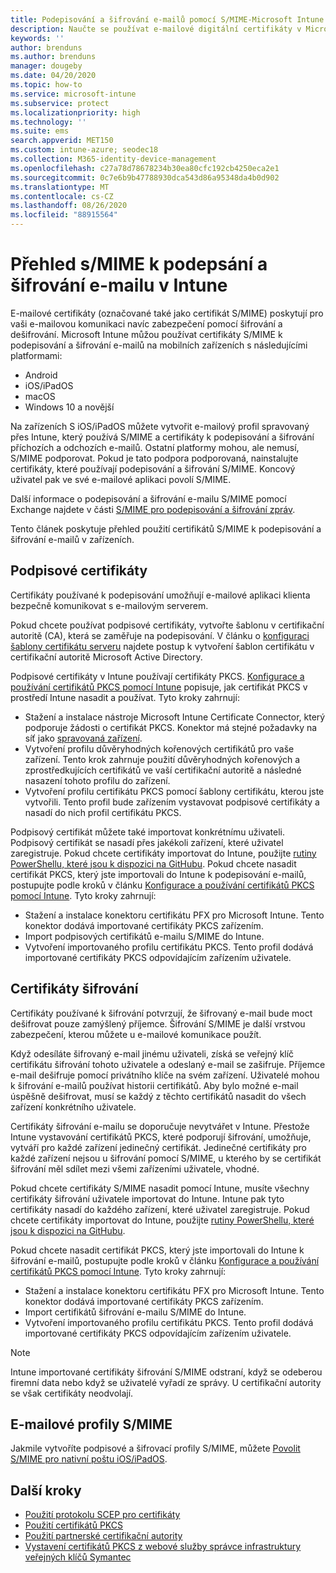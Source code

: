 ```yaml
---
title: Podepisování a šifrování e-mailů pomocí S/MIME-Microsoft Intune – Azure | Microsoft Docs
description: Naučte se používat e-mailové digitální certifikáty v Microsoft Intune k podepisování a šifrování e-mailů v zařízeních. Tyto certifikáty se nazývají S/MIME a konfigurují se pomocí profilů konfigurace zařízení. Podpisové a šifrovací certifikáty využívají PKCS nebo privátní certifikáty a k importu certifikátů používají konektor.
keywords: ''
author: brenduns
ms.author: brenduns
manager: dougeby
ms.date: 04/20/2020
ms.topic: how-to
ms.service: microsoft-intune
ms.subservice: protect
ms.localizationpriority: high
ms.technology: ''
ms.suite: ems
search.appverid: MET150
ms.custom: intune-azure; seodec18
ms.collection: M365-identity-device-management
ms.openlocfilehash: c27a78d78678234b30ea80cfc192cb4250eca2e1
ms.sourcegitcommit: 0c7e6b9b47788930dca543d86a95348da4b0d902
ms.translationtype: MT
ms.contentlocale: cs-CZ
ms.lasthandoff: 08/26/2020
ms.locfileid: "88915564"
---
```

# <a name="smime-overview-to-sign-and-encrypt-email-in-intune"></a>Přehled s/MIME k podepsání a šifrování e-mailu v Intune

E-mailové certifikáty (označované také jako certifikát S/MIME) poskytují pro vaši e-mailovou komunikaci navíc zabezpečení pomocí šifrování a dešifrování. Microsoft Intune můžou používat certifikáty S/MIME k podepisování a šifrování e-mailů na mobilních zařízeních s následujícími platformami:

- Android
- iOS/iPadOS
- macOS
- Windows 10 a novější

Na zařízeních S iOS/iPadOS můžete vytvořit e-mailový profil spravovaný přes Intune, který používá S/MIME a certifikáty k podepisování a šifrování příchozích a odchozích e-mailů. Ostatní platformy mohou, ale nemusí, S/MIME podporovat. Pokud je tato podpora podporovaná, nainstalujte certifikáty, které používají podepisování a šifrování S/MIME. Koncový uživatel pak ve své e-mailové aplikaci povolí S/MIME.

Další informace o podepisování a šifrování e-mailu S/MIME pomocí Exchange najdete v části [S/MIME pro podepisování a šifrování zpráv](/Exchange/policy-and-compliance/smime).

Tento článek poskytuje přehled použití certifikátů S/MIME k podepisování a šifrování e-mailů v zařízeních.

## <a name="signing-certificates"></a>Podpisové certifikáty

Certifikáty používané k podepisování umožňují e-mailové aplikaci klienta bezpečně komunikovat s e-mailovým serverem.

Pokud chcete používat podpisové certifikáty, vytvořte šablonu v certifikační autoritě (CA), která se zaměřuje na podepisování. V článku o [konfiguraci šablony certifikátu serveru](/windows-server/networking/core-network-guide/cncg/server-certs/configure-the-server-certificate-template) najdete postup k vytvoření šablon certifikátu v certifikační autoritě Microsoft Active Directory.

Podpisové certifikáty v Intune používají certifikáty PKCS. [Konfigurace a používání certifikátů PKCS pomocí Intune](certficates-pfx-configure.md) popisuje, jak certifikát PKCS v prostředí Intune nasadit a používat. Tyto kroky zahrnují:

- Stažení a instalace nástroje Microsoft Intune Certificate Connector, který podporuje žádosti o certifikát PKCS. Konektor má stejné požadavky na síť jako [spravovaná zařízení](../fundamentals/intune-endpoints.md#access-for-managed-devices).
- Vytvoření profilu důvěryhodných kořenových certifikátů pro vaše zařízení. Tento krok zahrnuje použití důvěryhodných kořenových a zprostředkujících certifikátů ve vaší certifikační autoritě a následné nasazení tohoto profilu do zařízení.
- Vytvoření profilu certifikátu PKCS pomocí šablony certifikátu, kterou jste vytvořili. Tento profil bude zařízením vystavovat podpisové certifikáty a nasadí do nich profil certifikátu PKCS.

Podpisový certifikát můžete také importovat konkrétnímu uživateli. Podpisový certifikát se nasadí přes jakékoli zařízení, které uživatel zaregistruje. Pokud chcete certifikáty importovat do Intune, použijte [rutiny PowerShellu, které jsou k dispozici na GitHubu](https://github.com/Microsoft/Intune-Resource-Access). Pokud chcete nasadit certifikát PKCS, který jste importovali do Intune k podepisování e-mailů, postupujte podle kroků v článku [Konfigurace a používání certifikátů PKCS pomocí Intune](certficates-pfx-configure.md). Tyto kroky zahrnují:

- Stažení a instalace konektoru certifikátu PFX pro Microsoft Intune. Tento konektor dodává importované certifikáty PKCS zařízením.
- Import podpisových certifikátů e-mailu S/MIME do Intune.
- Vytvoření importovaného profilu certifikátu PKCS. Tento profil dodává importované certifikáty PKCS odpovídajícím zařízením uživatele.

## <a name="encryption-certificates"></a>Certifikáty šifrování

Certifikáty používané k šifrování potvrzují, že šifrovaný e-mail bude moct dešifrovat pouze zamýšlený příjemce. Šifrování S/MIME je další vrstvou zabezpečení, kterou můžete u e-mailové komunikace použít.

Když odesíláte šifrovaný e-mail jinému uživateli, získá se veřejný klíč certifikátu šifrování tohoto uživatele a odeslaný e-mail se zašifruje. Příjemce e-mail dešifruje pomocí privátního klíče na svém zařízení. Uživatelé mohou k šifrování e-mailů používat historii certifikátů. Aby bylo možné e-mail úspěšně dešifrovat, musí se každý z těchto certifikátů nasadit do všech zařízení konkrétního uživatele.

Certifikáty šifrování e-mailu se doporučuje nevytvářet v Intune. Přestože Intune vystavování certifikátů PKCS, které podporují šifrování, umožňuje, vytváří pro každé zařízení jedinečný certifikát. Jedinečné certifikáty pro každé zařízení nejsou u šifrování pomocí S/MIME, u kterého by se certifikát šifrování měl sdílet mezi všemi zařízeními uživatele, vhodné.

Pokud chcete certifikáty S/MIME nasadit pomocí Intune, musíte všechny certifikáty šifrování uživatele importovat do Intune. Intune pak tyto certifikáty nasadí do každého zařízení, které uživatel zaregistruje. Pokud chcete certifikáty importovat do Intune, použijte [rutiny PowerShellu, které jsou k dispozici na GitHubu](https://github.com/Microsoft/Intune-Resource-Access).

Pokud chcete nasadit certifikát PKCS, který jste importovali do Intune k šifrování e-mailů, postupujte podle kroků v článku [Konfigurace a používání certifikátů PKCS pomocí Intune](certficates-pfx-configure.md). Tyto kroky zahrnují:

- Stažení a instalace konektoru certifikátu PFX pro Microsoft Intune. Tento konektor dodává importované certifikáty PKCS zařízením.
- Import certifikátů šifrování e-mailu S/MIME do Intune.
- Vytvoření importovaného profilu certifikátu PKCS. Tento profil dodává importované certifikáty PKCS odpovídajícím zařízením uživatele.

 > [!NOTE]
 > Intune importované certifikáty šifrování S/MIME odstraní, když se odeberou firemní data nebo když se uživatelé vyřadí ze správy. U certifikační autority se však certifikáty neodvolají.

## <a name="smime-email-profiles"></a>E-mailové profily S/MIME

Jakmile vytvoříte podpisové a šifrovací profily S/MIME, můžete [Povolit S/MIME pro nativní poštu iOS/iPadOS](../configuration/email-settings-ios.md).

## <a name="next-steps"></a>Další kroky

- [Použití protokolu SCEP pro certifikáty](certificates-scep-configure.md)
- [Použití certifikátů PKCS](certficates-pfx-configure.md)
- [Použití partnerské certifikační autority](certificate-authority-add-scep-overview.md)
- [Vystavení certifikátů PKCS z webové služby správce infrastruktury veřejných klíčů Symantec](certificates-digicert-configure.md)